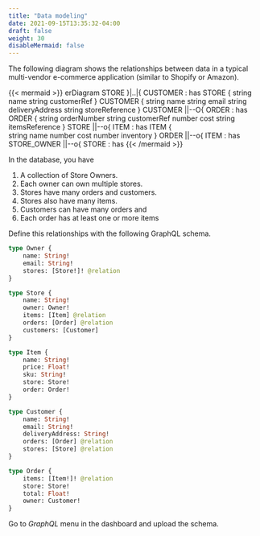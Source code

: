 ```yaml
---
title: "Data modeling"
date: 2021-09-15T13:35:32-04:00
draft: false
weight: 30
disableMermaid: false
---
```


The following diagram shows the relationships between data in a typical multi-vendor e-commerce application (similar to Shopify or Amazon).

{{< mermaid >}}
erDiagram
    STORE }|..|{ CUSTOMER : has
    STORE {
        string name
        string customerRef
    }
    CUSTOMER {
        string name
        string email
        string deliveryAddress
        string storeReference
    }
    CUSTOMER ||--O{ ORDER : has
    ORDER {
        string orderNumber
        string customerRef
        number cost
        string itemsReference
    }
    STORE ||--o{ ITEM : has
    ITEM {  
        string name
        number cost
        number inventory
    }
    ORDER ||--o{ ITEM : has
    STORE_OWNER ||--o{ STORE : has
{{< /mermaid >}}

In the database, you have 

1. A collection of Store Owners. 
1. Each owner can own multiple stores. 
1. Stores have many orders and customers. 
1. Stores also have many items. 
1. Customers can have many orders and 
1. Each order has at least one or more items

Define this relationships with the following GraphQL schema.

```graphql
type Owner {
    name: String!
    email: String!
    stores: [Store!]! @relation
}

type Store {
    name: String!
    owner: Owner!
    items: [Item] @relation
    orders: [Order] @relation
    customers: [Customer] 
}

type Item {
    name: String!
    price: Float!
    sku: String!
    store: Store!
    order: Order!
}

type Customer {
    name: String!
    email: String!
    deliveryAddress: String!
    orders: [Order] @relation
    stores: [Store] @relation
}

type Order {
    items: [Item!]! @relation
    store: Store!
    total: Float!
    owner: Customer!
}
```

Go to *GraphQL* menu in the dashboard and upload the schema.